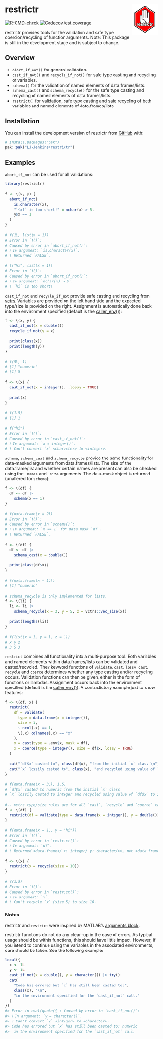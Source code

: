 
<!-- README.md is generated from README.Rmd. Please edit that file -->

# restrictr <img id="logo" src="man/figures/logo.png" align="right" width="17%" height="17%" />

<!-- badges: start -->

[![R-CMD-check](https://github.com/LJ-Jenkins/restrictr/actions/workflows/R-CMD-check.yaml/badge.svg)](https://github.com/LJ-Jenkins/restrictr/actions/workflows/R-CMD-check.yaml)
[![Codecov test
coverage](https://codecov.io/gh/LJ-Jenkins/restrictr/graph/badge.svg)](https://app.codecov.io/gh/LJ-Jenkins/restrictr)
<!-- badges: end -->

restrictr provides tools for the validation and safe type
coercion/recycling of function arguments. Note: This package is still in
the development stage and is subject to change.

## Overview

- `abort_if_not()` for general validation.
- `cast_if_not()` and `recycle_if_not()` for safe type casting and
  recycling of variables.
- `schema()` for the validation of named elements of data.frames/lists.
- `schema_cast()` and `schema_recycle()` for the safe type casting and
  recycling of named elements of data.frames/lists.
- `restrict()` for validation, safe type casting and safe recycling of
  both variables and named elements of data.frames/lists.

## Installation

You can install the development version of restrictr from
[GitHub](https://github.com/) with:

``` r
# install.packages("pak")
pak::pak("LJ-Jenkins/restrictr")
```

## Examples

`abort_if_not` can be used for all validations:

``` r
library(restrictr)

f <- \(x, y) {
  abort_if_not(
    is.character(x),
    "`{x}` is too short!" = nchar(x) > 5,
    y$x == 1
  )
}

# f(1L, list(x = 1))
# Error in `f()`:
# Caused by error in `abort_if_not()`:
# ℹ In argument: `is.character(x)`.
# ! Returned `FALSE`.

# f("hi", list(x = 1))
# Error in `f()`:
# Caused by error in `abort_if_not()`:
# ℹ In argument: `nchar(x) > 5`.
# ! `hi` is too short!
```

`cast_if_not` and `recycle_if_not` provide safe casting and recycling
from [vctrs](https://vctrs.r-lib.org/). Variables are provided on the
left hand side and the expected type/size is provided on the right.
Assignment is automatically done back into the environment specified
(default is the
[caller_env()](https://rlang.r-lib.org/reference/stack.html)):

``` r
f <- \(x, y) {
  cast_if_not(x = double())
  recycle_if_not(y = x)

  print(class(x))
  print(length(y))
}

# f(5L, 1)
# [1] "numeric"
# [1] 5

f <- \(x) {
  cast_if_not(x = integer(), .lossy = TRUE)

  print(x)
}

# f(1.5)
# [1] 1

# f("hi")
# Error in `f()`:
# Caused by error in `cast_if_not()`:
# ℹ In argument: `x = integer()`.
# ! Can't convert `x` <character> to <integer>.
```

`schema`, `schema_cast` and `schema_recycle` provide the same
functionality for data-masked arguments from data.frames/lists. The size
of the data.frame/list and whether certain names are present can also be
checked using the `.names` and `.size` arguments. The data-mask object
is returned (unaltered for `schema`):

``` r
f <- \(df) {
  df <- df |>
    schema(x == 1)
}

# f(data.frame(x = 2))
# Error in `f()`:
# Caused by error in `schema()`:
# ℹ In argument: `x == 1` for data mask `df`.
# ! Returned `FALSE`.

f <- \(df) {
  df <- df |>
    schema_cast(x = double())

  print(class(df$x))
}

# f(data.frame(x = 1L))
# [1] "numeric"

# schema_recycle is only implemented for lists.
f <- \(li) {
  li <- li |>
    schema_recycle(x = 3, y = 5, z = vctrs::vec_size(x))

  print(lengths(li))
}

# f(list(x = 1, y = 1, z = 1))
# x y z
# 3 5 3
```

`restrict` combines all functionality into a multi-purpose tool. Both
variables and named elements within data.frames/lists can be validated
and casted/recycled. They keyword functions of `validate`, `cast`,
`lossy_cast`, `recycle` and `coerce` determines whether any type casting
and/or recycling occurs. Validation functions can then be given, either
in the form of functions or lambdas. Assignment occurs back into the
environment specified (default is the
[caller_env()](https://rlang.r-lib.org/reference/stack.html)). A
contradictory example just to show features:

``` r
f <- \(df, x) {
  restrict(
    df = validate(
      type = data.frame(x = integer()),
      size = 1,
      ~ ncol(.x) == 1,
      \(.x) colnames(.x) == "x"
    ),
    x = cast(type = .env$x, mask = df),
    x = coerce(type = integer(), size = df$x, lossy = TRUE)
  )

  cat("`df$x` casted to", class(df$x), "from the initial `x` class \n")
  cat("`x` lossily casted to", class(x), "and recycled using value of `df$x` to length", length(x))
}

# f(data.frame(x = 3L), 1.5)
# `df$x` casted to numeric from the initial `x` class
# `x` lossily casted to integer and recycled using value of `df$x` to 3

#-- vctrs type/size rules are for all `cast`, `recycle` and `coerce` calls within restrictr functions
f <- \(df) {
  restrict(df = validate(type = data.frame(x = integer(), y = double())))
}

# f(data.frame(x = 1L, y = "hi"))
# Error in `f()`:
# Caused by error in `restrict()`:
# ℹ In argument: `df`.
# ! Returned <data.frame</ x: integer/ y: character/>>, not <data.frame</ x: integer/ y: double/>>.

f <- \(x) {
  restrict(x = recycle(size = 10))
}

# f(1:5)
# Error in `f()`:
# Caused by error in `restrict()`:
# ℹ In argument: `x`.
# ! Can't recycle `x` (size 5) to size 10.
```

### Notes

restrictr and `restrict` were inspired by MATLAB’s [arguments
block](https://uk.mathworks.com/help/matlab/ref/arguments.html).

restrictr functions do not do any clean-up in the case of errors. As
typical usage should be within functions, this should have little
impact. However, if you intend to continue using the variables in the
associated environments, care should be taken. See the following
example:

``` r
local({
  x <- 1L
  y <- 1L
  cast_if_not(x = double(), y = character()) |> try()
  cat(
    "Code has errored but `x` has still been casted to:",
    class(x), "\n",
    "in the environment specified for the `cast_if_not` call."
  )
})
#> Error in eval(quote({ : Caused by error in `cast_if_not()`:
#> ℹ In argument: `y = character()`.
#> ! Can't convert `y` <integer> to <character>.
#> Code has errored but `x` has still been casted to: numeric 
#>  in the environment specified for the `cast_if_not` call.
```
